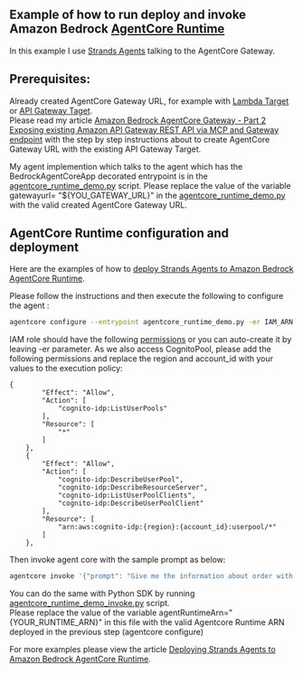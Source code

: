 ## Example of how to run deploy and invoke Amazon Bedrock [AgentCore Runtime](https://docs.aws.amazon.com/bedrock-agentcore/latest/devguide/agents-tools-runtime.html)

In this example I use [Strands Agents](https://strandsagents.com/latest/) talking to the AgentCore Gateway.  

## Prerequisites:  

 Already created AgentCore Gateway URL, for example with [Lambda Target](https://github.com/Vadym79/AWSLambdaJavaWithAmazonDSQL/blob/main/sample-app-with-pgjdbc/src/main/resources/AmazonBedrockAgentCoreGateway_Lambda_Function_Target.ipynb) or [API Gateway Taget](https://github.com/Vadym79/AWSLambdaJavaWithAmazonDSQL/blob/main/sample-app-with-pgjdbc/src/main/resources/AmazonBedrockAgentCoreGateway_API_Gateway_REST_API.ipynb).  
 Please read my article [Amazon Bedrock AgentCore Gateway - Part 2 Exposing existing Amazon API Gateway REST API via MCP and Gateway endpoint](https://dev.to/aws-heroes/amazon-bedrock-agentcore-gateway-part-2-exposing-existing-amazon-api-gateway-rest-api-via-mcp-and-4458) with the step by step instructions about to create AgentCore Gateway URL with the existing API Gateway Target.

My agent implemention which talks to the agent which has the BedrockAgentCoreApp decorated entrypoint is in the [agentcore_runtime_demo.py](https://github.com/Vadym79/amazon-bedrock-agentcore-demos/blob/main/amazon-agentcore-runtime-to-gateway-demo/agentcore_runtime_demo.py) script.
Please replace the value of the variable gatewayurl= "${YOU_GATEWAY_URL}" in the [agentcore_runtime_demo.py](https://github.com/Vadym79/amazon-bedrock-agentcore-demos/blob/main/amazon-agentcore-runtime-to-gateway-demo/agentcore_runtime_demo.py) with the valid created AgentCore Gateway URL.

## AgentCore Runtime configuration and deployment


Here are the examples of how to [deploy Strands Agents to Amazon Bedrock AgentCore Runtime](https://strandsagents.com/latest/documentation/docs/user-guide/deploy/deploy_to_bedrock_agentcore/). 

Please follow the instructions and then execute the following to configure the agent :



```bash
agentcore configure --entrypoint agentcore_runtime_demo.py -er IAM_ARN 
```


IAM role should have the following [permissions](https://docs.aws.amazon.com/bedrock-agentcore/latest/devguide/runtime-permissions.html) or you can auto-create it by leaving -er parameter. As we also access CognitoPool, please add the following permissions and replace the region and account_id with your values to the execution policy:

    {
            "Effect": "Allow",
            "Action": [
                "cognito-idp:ListUserPools"
            ],
            "Resource": [
                "*"
            ]
        },
        {
            "Effect": "Allow",
            "Action": [
                "cognito-idp:DescribeUserPool",
                "cognito-idp:DescribeResourceServer",
                "cognito-idp:ListUserPoolClients",
                "cognito-idp:DescribeUserPoolClient"
            ],
            "Resource": [
                "arn:aws:cognito-idp:{region}:{account_id}:userpool/*"
            ]
        },

Then invoke agent core with the sample prompt as below:


```bash
agentcore invoke '{"prompt": "Give me the information about order with id 12345"}' 
```

You can do the same with Python SDK by running [agentcore_runtime_demo_invoke.py](https://github.com/Vadym79/amazon-bedrock-agentcore-demos/blob/main/amazon-agentcore-runtime-to-gateway-demo/agentcore_runtime_demo_invoke.py) script.    
Please replace the value of the variable agentRuntimeArn="{YOUR_RUNTIME_ARN}" in this file with the valid Agentcore Runtime ARN deployed in the previous step (agentcore configure) 

For more examples please view the article [Deploying Strands Agents to Amazon Bedrock AgentCore Runtime](https://strandsagents.com/latest/documentation/docs/user-guide/deploy/deploy_to_bedrock_agentcore/). 
